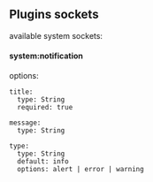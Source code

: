 ## Plugins sockets


available system sockets:

#### system:notification
options:
```coffee-script
title: 
  type: String
  required: true

message: 
  type: String

type:
  type: String
  default: info
  options: alert | error | warning 

```
